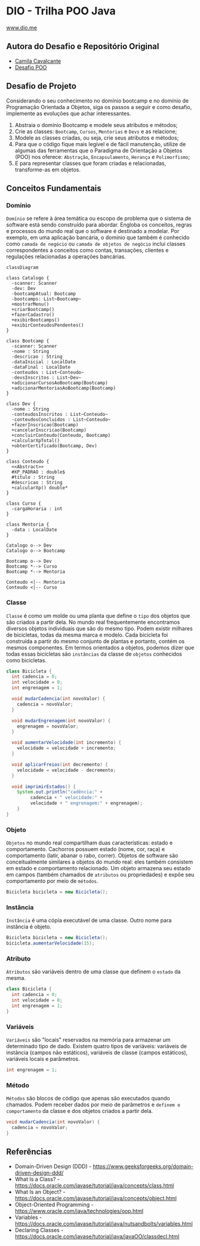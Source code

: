 # DIO - Trilha POO Java
www.dio.me

## Autora do Desafio e Repositório Original
- [Camila Cavalcante](https://github.com/cami-la)
- [Desafio POO](https://github.com/cami-la/desafio-poo-dio)

## Desafio de Projeto
Considerando o seu conhecimento no domínio bootcamp e no domínio de Programação Orientada a Objetos, siga os passos a seguir e como desafio, implemente as evoluções que achar interessantes.

1. Abstraia o domínio Bootcamp e modele seus atributos e métodos;
2. Crie as classes: `Bootcamp`, `Cursos`, `Mentorias` e `Devs` e as relacione;
3. Modele as classes criadas, ou seja, crie seus atributos e métodos;
4. Para que o código fique mais legível e de fácil manutenção, utilize de algumas das ferramentas que o Paradigma de Orientação a Objetos (POO) nos oferece: `Abstração`, `Encapsulamento`, `Herança` e `Polimorfismo`;
5. E para representar classes que foram criadas e relacionadas, transforme-as em objetos.

## Conceitos Fundamentais
### Domínio
`Domínio` se refere à área temática ou escopo de problema que o sistema de software está sendo construído para abordar. Engloba os conceitos, regras e processos do mundo real que o software é destinado a modelar. Por exemplo, em uma aplicação bancária, o domínio que também é conhecido como `camada de negócio` ou `camada de objetos de negócio` inclui classes correspondentes a conceitos como contas, transações, clientes e regulações relacionadas a operações bancárias.
```mermaid
classDiagram

class Catalogo {
  -scanner: Scanner
  -dev: Dev
  -bootcampAtual: Bootcamp
  -bootcamps: List~Bootcamp~
  +mostrarMenu()
  +criarBootcamp()
  +fazerCadastro()
  +exibirBootcamps()
  +exibirConteudosPendentes()
}

class Bootcamp {
  -scanner: Scanner
  -nome : String 
  -descricao : String
  -dataInicial : LocalDate
  -dataFinal : LocalDate
  -conteudos : List~Conteudo~
  -devsInscritos : List~Dev~
  +adicionarCursosAoBootcamp(Bootcamp)
  +adicionarMentoriasAoBootcamp(Bootcamp)
}

class Dev {
  -nome : String
  -conteudosInscritos : List~Conteudo~
  -conteudosConcluidos : List~Conteudo~
  +fazerInscricao(Bootcamp)
  +cancelarInscricao(Bootcamp)
  +concluirConteudo(Conteudo, Bootcamp)
  +calcularXpTotal()
  +obterCertificado(Bootcamp, Dev)
}

class Conteudo {
  <<Abstract>>
  #XP_PADRAO : double$
  #titulo : String
  #descricao : String
  +calcularXp() double*
}

class Curso {
  -cargaHoraria : int
}

class Mentoria {
  -data : LocalDate
}

Catalogo o--> Dev
Catalogo o--> Bootcamp

Bootcamp o--> Dev
Bootcamp *--> Curso
Bootcamp *--> Mentoria

Conteudo <|-- Mentoria
Conteudo <|-- Curso
```

### Classe
`Classe` é como um molde ou uma planta que define o `tipo` dos objetos que são criados a partir dela. No mundo real frequentemente encontramos diversos objetos individuais que são do mesmo tipo. Podem existir milhares de bicicletas, todas da mesma marca e modelo. Cada bicicleta foi construída a partir do mesmo conjunto de plantas e portanto, contém os mesmos componentes. Em termos orientados a objetos, podemos dizer que todas essas bicicletas são `instâncias` da classe de `objetos` conhecidos como bicicletas.
```java
class Bicicleta {
  int cadencia = 0;
  int velocidade = 0;
  int engrenagem = 1;

  void mudarCadencia(int novoValor) {
    cadencia = novoValor;
  }

  void mudarEngrenagem(int novoValor) {
    engrenagem = novoValor;
  }

  void aumentarVelocidade(int incremento) {
    velocidade = velocidade + incremento;   
  }

  void aplicarFreios(int decremento) {
    velocidade = velocidade - decremento;
  }

  void imprimirEstados() {
    System.out.println("cadência:" +
         cadencia + " velocidade:" + 
         velocidade + " engrenagem:" + engrenagem);
    }
}
```

### Objeto
`Objetos` no mundo real compartilham duas características: estado e comportamento. Cachorros possuem estado (nome, cor, raça) e comportamento (latir, abanar o rabo, correr). Objetos de software são conceitualmente similares a objetos do mundo real: eles também consistem em estado e comportamento relacionado. Um objeto armazena seu estado em campos (também chamados de `atributos` ou propriedades) e expõe seu comportamento por meio de `métodos`.

```java
Bicicleta bicicleta = new Bicicleta();
```

### Instância
`Instância` é uma cópia executável de uma classe. Outro nome para instância é objeto.
```java
Bicicleta bicicleta = new Bicicleta();
bicicleta.aumentarVelocidade(15);
```

### Atributo
`Atributos` são variáveis dentro de uma classe que definem o `estado` da mesma.
```java
class Bicicleta {
  int cadencia = 0;
  int velocidade = 0;
  int engrenagem = 1;
}
```

### Variáveis
`Variáveis` são "locais" reservados na memória para armazenar um determinado tipo de dado. Existem quatro tipos de variáveis: variáveis de instância (campos não estáticos), variáveis de classe (campos estáticos), variáveis locais e parâmetros.
```java
int engrenagem = 1;
```

### Método
`Métodos` são blocos de código que apenas são executados quando chamados. Podem receber dados por meio de parâmetros e `definem o comportamento` da classe e dos objetos criados a partir dela.
```java
void mudarCadencia(int novoValor) {
  cadencia = novoValor;
}
```
## Referências
- Domain-Driven Design (DDD) - https://www.geeksforgeeks.org/domain-driven-design-ddd/
- What Is a Class? - https://docs.oracle.com/javase/tutorial/java/concepts/class.html
- What Is an Object? - https://docs.oracle.com/javase/tutorial/java/concepts/object.html
- Object-Oriented Programming - https://www.oracle.com/java/technologies/oop.html
- Variables - https://docs.oracle.com/javase/tutorial/java/nutsandbolts/variables.html
- Declaring Classes - https://docs.oracle.com/javase/tutorial/java/javaOO/classdecl.html